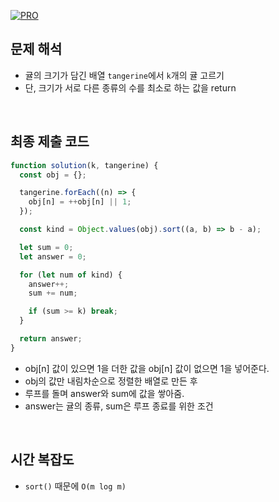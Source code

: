 [![PRO]][Link]

## 문제 해석

- 귤의 크기가 담긴 배열 `tangerine`에서 `k`개의 귤 고르기
- 단, 크기가 서로 다른 종류의 수를 최소로 하는 값을 return

<br/>

## 최종 제출 코드

```javascript
function solution(k, tangerine) {
  const obj = {};

  tangerine.forEach((n) => {
    obj[n] = ++obj[n] || 1;
  });

  const kind = Object.values(obj).sort((a, b) => b - a);

  let sum = 0;
  let answer = 0;

  for (let num of kind) {
    answer++;
    sum += num;

    if (sum >= k) break;
  }

  return answer;
}
```

- obj[n] 값이 있으면 1을 더한 값을
  obj[n] 값이 없으면 1을 넣어준다.
- obj의 값만 내림차순으로 정렬한 배열로 만든 후
- 루프를 돌며 answer와 sum에 값을 쌓아줌.
- answer는 귤의 종류, sum은 루프 종료를 위한 조건

<br/>

## 시간 복잡도

- `sort()` 때문에 `O(m log m)`

<!---------------------------------------------------------------------------->

[PRO]: https://github.com/GoSSaChin/algorithm-js/assets/107768516/67c43b52-bc3f-4571-a249-5519021afbb0
[Link]: https://school.programmers.co.kr/learn/courses/30/lessons/138476
